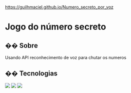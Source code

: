 https://guilhmaciel.github.io/Numero_secreto_por_voz

<h1>Jogo do número secreto</h1>

<h2>�� Sobre</h2>
<p>Usando API reconhecimento de voz para chutar os numeros</p>

## �� Tecnologias
<div>
  <img src="https://img.shields.io/badge/HTML-239120?style=for-the-badge&logo=html5&logoColor=white">
  <img src="https://img.shields.io/badge/CSS-239120?&style=for-the-badge&logo=css3&logoColor=white">
  <img src="https://img.shields.io/badge/JavaScript-F7DF1E?style=for-the-badge&logo=javascript&logoColor=black">
</div>